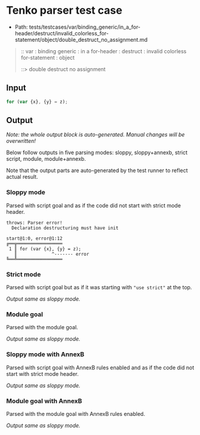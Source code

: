 # Tenko parser test case

- Path: tests/testcases/var/binding_generic/in_a_for-header/destruct/invalid_colorless_for-statement/object/double_destruct_no_assignment.md

> :: var : binding generic : in a for-header : destruct : invalid colorless for-statement : object
>
> ::> double destruct no assignment

## Input

`````js
for (var {x}, {y} = z);
`````

## Output

_Note: the whole output block is auto-generated. Manual changes will be overwritten!_

Below follow outputs in five parsing modes: sloppy, sloppy+annexb, strict script, module, module+annexb.

Note that the output parts are auto-generated by the test runner to reflect actual result.

### Sloppy mode

Parsed with script goal and as if the code did not start with strict mode header.

`````
throws: Parser error!
  Declaration destructuring must have init

start@1:0, error@1:12
╔══╦═════════════════
 1 ║ for (var {x}, {y} = z);
   ║             ^------- error
╚══╩═════════════════

`````

### Strict mode

Parsed with script goal but as if it was starting with `"use strict"` at the top.

_Output same as sloppy mode._

### Module goal

Parsed with the module goal.

_Output same as sloppy mode._

### Sloppy mode with AnnexB

Parsed with script goal with AnnexB rules enabled and as if the code did not start with strict mode header.

_Output same as sloppy mode._

### Module goal with AnnexB

Parsed with the module goal with AnnexB rules enabled.

_Output same as sloppy mode._
